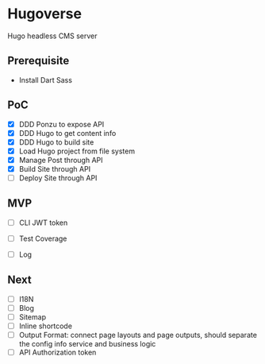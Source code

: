 # Hugoverse

Hugo headless CMS server

## Prerequisite

- Install Dart Sass

## PoC

- [x] DDD Ponzu to expose API
- [x] DDD Hugo to get content info
- [x] DDD Hugo to build site
- [x] Load Hugo project from file system
- [x] Manage Post through API
- [x] Build Site through API
- [ ] Deploy Site through API

## MVP

- [ ] CLI JWT token
- [ ] Test Coverage
- [ ] Log


## Next

- [ ] I18N
- [ ] Blog
- [ ] Sitemap
- [ ] Inline shortcode
- [ ] Output Format: connect page layouts and page outputs, should separate the config info service and business logic
- [ ] API Authorization token